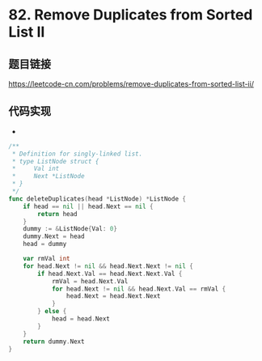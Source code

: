 # 82. Remove Duplicates from Sorted List II

## 题目链接

https://leetcode-cn.com/problems/remove-duplicates-from-sorted-list-ii/

## 代码实现
- 
```go
/**
 * Definition for singly-linked list.
 * type ListNode struct {
 *     Val int
 *     Next *ListNode
 * }
 */
func deleteDuplicates(head *ListNode) *ListNode {
    if head == nil || head.Next == nil {
        return head
    }
    dummy := &ListNode{Val: 0}
    dummy.Next = head
    head = dummy

    var rmVal int
    for head.Next != nil && head.Next.Next != nil {
        if head.Next.Val == head.Next.Next.Val {
            rmVal = head.Next.Val
            for head.Next != nil && head.Next.Val == rmVal {
                head.Next = head.Next.Next
            } 
        } else {
            head = head.Next
        }
    }
    return dummy.Next
}
```